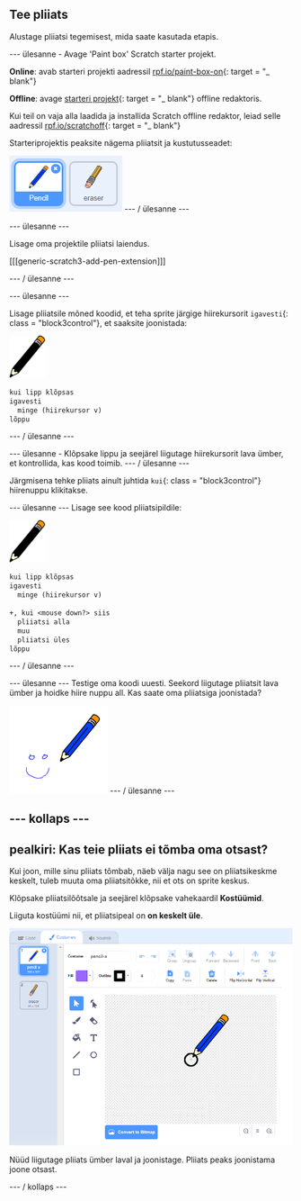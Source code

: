 ## Tee pliiats

Alustage pliiatsi tegemisest, mida saate kasutada etapis.

\--- ülesanne - Avage 'Paint box' Scratch starter projekt.

**Online**: avab starteri projekti aadressil [rpf.io/paint-box-on](http://rpf.io/paint-box-on){: target = "_ blank"}

**Offline**: avage [starteri projekt](http://rpf.io/p/en/paint-box-go){: target = "_ blank"} offline redaktoris.

Kui teil on vaja alla laadida ja installida Scratch offline redaktor, leiad selle aadressil [rpf.io/scratchoff](http://rpf.io/scratchoff){: target = "_ blank"}

Starteriprojektis peaksite nägema pliiatsit ja kustutusseadet:

![ekraanipilt](images/paint-starter.png) \--- / ülesanne \---

\--- ülesanne \---

Lisage oma projektile pliiatsi laiendus.

[[[generic-scratch3-add-pen-extension]]]

\--- / ülesanne \---

\--- ülesanne \---

Lisage pliiatsile mõned koodid, et teha sprite järgige hiirekursorit `igavesti`{: class = "block3control"}, et saaksite joonistada:

![pliiats](images/pencil.png)

```blocks3
kui lipp klõpsas
igavesti
  minge (hiirekursor v)
lõppu
```

\--- / ülesanne \---

\--- ülesanne - Klõpsake lippu ja seejärel liigutage hiirekursorit lava ümber, et kontrollida, kas kood toimib. \--- / ülesanne \---

Järgmisena tehke pliiats ainult juhtida `kui`{: class = "block3control"} hiirenuppu klikitakse.

\--- ülesanne \--- Lisage see kood pliiatsipildile:

![pliiats](images/pencil.png)

```blocks3
kui lipp klõpsas
igavesti
  minge (hiirekursor v)

+, kui <mouse down?> siis
  pliiatsi alla
  muu
  pliiatsi üles
lõppu
```

\--- / ülesanne \---

\--- ülesanne \--- Testige oma koodi uuesti. Seekord liigutage pliiatsit lava ümber ja hoidke hiire nuppu all. Kas saate oma pliiatsiga joonistada?

![ekraanipilt](images/paint-draw.png) \--- / ülesanne \---

## \--- kollaps \---

## pealkiri: Kas teie pliiats ei tõmba oma otsast?

Kui joon, mille sinu pliiats tõmbab, näeb välja nagu see on pliiatsikeskme keskelt, tuleb muuta oma pliiatsitõkke, nii et ots on sprite keskus.

Klõpsake pliiatsilõõtsale ja seejärel klõpsake vahekaardil **Kostüümid**.

Liiguta kostüümi nii, et pliiatsipeal on **on keskelt üle**.

![Kostüümikeskus](images/costume-center-annotated.png)

Nüüd liigutage pliiats ümber laval ja joonistage. Pliiats peaks joonistama joone otsast.

\--- / kollaps \---